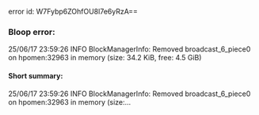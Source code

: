 error id: W7Fybp6ZOhfOU8l7e6yRzA==
### Bloop error:

25/06/17 23:59:26 INFO BlockManagerInfo: Removed broadcast_6_piece0 on hpomen:32963 in memory (size: 34.2 KiB, free: 4.5 GiB)
#### Short summary: 

25/06/17 23:59:26 INFO BlockManagerInfo: Removed broadcast_6_piece0 on hpomen:32963 in memory (size:...